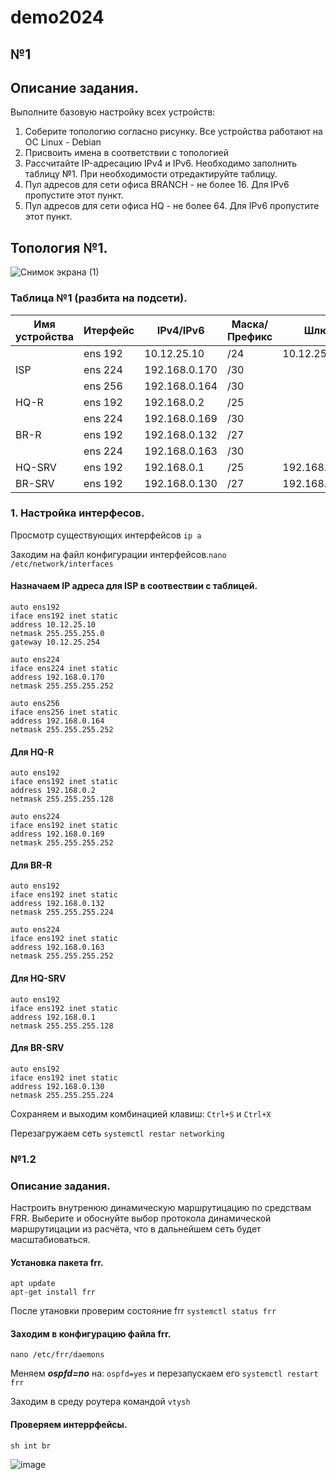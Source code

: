 # demo2024

## №1

## Описание задания.
Выполните базовую настройку всех устройств:

1) Соберите топологию согласно рисунку. Все устройства работают на OC Linux - Debian
2) Присвоить имена в соответствии с топологией
3) Рассчитайте IP-адресацию IPv4 и IPv6. Необходимо заполнить таблицу №1. При необходимости отредактируйте таблицу.
4) Пул адресов для сети офиса BRANCH - не более 16. Для IPv6 пропустите этот пункт.
5) Пул адресов для сети офиса HQ - не более 64. Для IPv6 пропустите этот пункт.
  
## Топология №1.

![Снимок экрана (1)](https://github.com/Danul1545/demo2024/assets/148867600/4e03b395-bb79-44ed-b207-89da299aea92)


### Таблица №1 (разбита на подсети).

| Имя устройства | Итерфейс |  IPv4/IPv6   | Маска/Префикс |       Шлюз       |
| -------------- | -------- | ------------ | ------------- |    ----------    |
|                | ens 192  | 10.12.25.10  | /24           | 10.12.25.254     |
| ISP            | ens 224  | 192.168.0.170| /30           |                  |
|                | ens 256  | 192.168.0.164| /30           |                  |
| HQ-R           | ens 192  | 192.168.0.2  | /25           |                  |
|                | ens 224  | 192.168.0.169| /30           |                  |
| BR-R           | ens 192  | 192.168.0.132| /27           |                  |
|                | ens 224  | 192.168.0.163| /30           |                  |
| HQ-SRV         | ens 192  | 192.168.0.1  | /25           | 192.168.0.2      |
| BR-SRV         | ens 192  | 192.168.0.130| /27           | 192.168.0.132    |

### 1. Настройка интерфесов.

Просмотр существующих интерфейсов  ` ip a `

Заходим на файл  конфигурации интерфейсов.`nano /etc/network/interfaces`

#### Назначаем IP адреса для ISP в соотвествии с таблицей.
```
auto ens192
iface ens192 inet static
address 10.12.25.10
netmask 255.255.255.0
gateway 10.12.25.254

auto ens224
iface ens224 inet static
address 192.168.0.170
netmask 255.255.255.252

auto ens256
iface ens256 inet static
address 192.168.0.164
netmask 255.255.255.252
```
#### Для HQ-R
```
auto ens192
iface ens192 inet static
address 192.168.0.2
netmask 255.255.255.128

auto ens224
iface ens192 inet static
address 192.168.0.169
netmask 255.255.255.252
```
#### Для BR-R
```
auto ens192
iface ens192 inet static
address 192.168.0.132
netmask 255.255.255.224

auto ens224
iface ens192 inet static
address 192.168.0.163
netmask 255.255.255.252
```
#### Для HQ-SRV
```
auto ens192
iface ens192 inet static
address 192.168.0.1
netmask 255.255.255.128
```
#### Для BR-SRV
```
auto ens192
iface ens192 inet static
address 192.168.0.130
netmask 255.255.255.224
```

Сохраняем и выходим комбинацией клавиш: `Ctrl+S` и `Ctrl+X`

Перезагружаем сеть `systemctl restar networking`

### №1.2

### Описание задания.

Настроить внутренюю динамическую маршрутицацию по средствам FRR. Выберите и обоснуйте выбор протокола динамической маршрутицации из расчёта, что в дальнейшем сеть будет масштабиоваться.

#### Установка пакета frr.
```
apt update
apt-get install frr
```
После утановки проверим состояние frr  `systemctl status frr`

#### Заходим в конфигурацию файла frr.
```
nano /etc/frr/daemons
```

Меняем ___ospfd=no___ на:   ` ospfd=yes ` и перезапускаем его  `systemctl restart frr`

Заходим в среду роутера командой `vtysh`

#### Проверяем интеррфейсы.
```
sh int br
```

![image](https://github.com/Danul1545/demo2024/assets/148867600/6034adea-1fc6-4196-8e7a-6d25ff6cc885)

